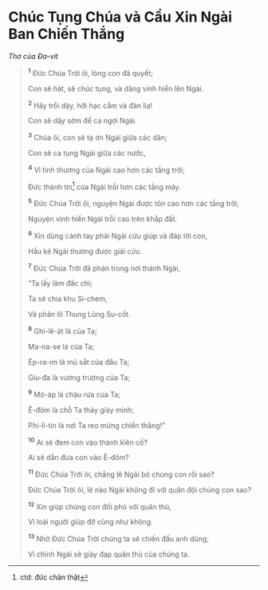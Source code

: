 # Chúc Tụng Chúa và Cầu Xin Ngài Ban Chiến Thắng

_Thơ của Ða-vít_

> <sup><b>1</b></sup> Ðức Chúa Trời ôi, lòng con đã quyết;
>
> Con sẽ hát, sẽ chúc tụng, và dâng vinh hiển lên Ngài.
>
> <sup><b>2</b></sup> Hãy trỗi dậy, hỡi hạc cầm và đàn lia!
>
> Con sẽ dậy sớm để ca ngợi Ngài.
>
> <sup><b>3</b></sup> Chúa ôi, con sẽ tạ ơn Ngài giữa các dân;
>
> Con sẽ ca tụng Ngài giữa các nước,
>
> <sup><b>4</b></sup> Vì tình thương của Ngài cao hơn các tầng trời;
>
> Ðức thành tín[^1-eb05aec5-f18f-4124-a111-99a2bc8644c1] của Ngài trỗi hơn các tầng mây.
>
> <sup><b>5</b></sup> Ðức Chúa Trời ôi, nguyện Ngài được tôn cao hơn các tầng trời;
>
> Nguyện vinh hiển Ngài trỗi cao trên khắp đất.
>
> <sup><b>6</b></sup> Xin dùng cánh tay phải Ngài cứu giúp và đáp lời con,
>
> Hầu kẻ Ngài thương được giải cứu.
>
> <sup><b>7</b></sup> Ðức Chúa Trời đã phán trong nơi thánh Ngài,
>
> “Ta lấy làm đắc chí;
>
> Ta sẽ chia khu Si-chem,
>
> Và phân lô Thung Lũng Su-cốt.
>
> <sup><b>8</b></sup> Ghi-lê-át là của Ta;
>
> Ma-na-se là của Ta;
>
> Ép-ra-im là mũ sắt của đầu Ta;
>
> Giu-đa là vương trượng của Ta;
>
> <sup><b>9</b></sup> Mô-áp là chậu rửa của Ta;
>
> Ê-đôm là chỗ Ta thảy giày mình;
>
> Phi-li-tin là nơi Ta reo mừng chiến thắng!”
>
> <sup><b>10</b></sup> Ai sẽ đem con vào thành kiên cố?
>
> Ai sẽ dẫn đưa con vào Ê-đôm?
>
> <sup><b>11</b></sup> Ðức Chúa Trời ôi, chẳng lẽ Ngài bỏ chúng con rồi sao?
>
> Ðức Chúa Trời ôi, lẽ nào Ngài không đi với quân đội chúng con sao?
>
> <sup><b>12</b></sup> Xin giúp chúng con đối phó với quân thù,
>
> Vì loài người giúp đỡ cũng như không.
>
> <sup><b>13</b></sup> Nhờ Ðức Chúa Trời chúng ta sẽ chiến đấu anh dũng;
>
> Vì chính Ngài sẽ giày đạp quân thù của chúng ta.

[^1-eb05aec5-f18f-4124-a111-99a2bc8644c1]: ctd: đức chân thật
